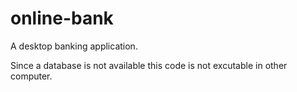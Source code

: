 # online-bank
A desktop banking application.

Since a database is not available this code is not excutable in other computer.
